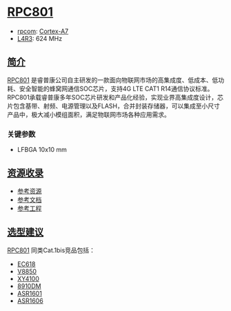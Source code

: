 ﻿# [RPC801](https://doc.soc.xin/RPC801)

* [rpcom](http://www.rpcom-micro.com): [Cortex-A7](https://github.com/SoCXin/Cortex)
* [L4R3](https://github.com/SoCXin/Level): 624 MHz

## [简介](https://github.com/SoCXin/RPC801/wiki)

[RPC801](http://www.rpcom-micro.com/product/13.html) 是睿普康公司自主研发的一款面向物联网市场的高集成度、低成本、低功耗、安全智能的蜂窝网通信SOC芯片，支持4G LTE CAT1 R14通信协议标准。RPC801承载睿普康多年SOC芯片研发和产品化经验，实现业界高集成度设计，芯片包含基带、射频、电源管理以及FLASH，合并封装存储器，可以集成至小尺寸产品中，极大减小模组面积，满足物联网市场各种应用需求。

### 关键参数

* LFBGA 10x10 mm

## [资源收录](https://github.com/SoCXin)

* [参考资源](src/)
* [参考文档](docs/)
* [参考工程](project/)

## [选型建议](https://github.com/SoCXin/RPC801)


[RPC801](https://github.com/SoCXin/RPC801) 同类Cat.1bis竞品包括：

* [EC618](https://github.com/SoCXin/EC618)
* [V8850](https://github.com/SoCXin/V8850)
* [XY4100](https://github.com/SoCXin/XY4100)
* [8910DM](https://github.com/SoCXin/UIS8910DM)
* [ASR1601](https://github.com/SoCXin/ASR1601)
* [ASR1606](https://github.com/SoCXin/ASR1606)
